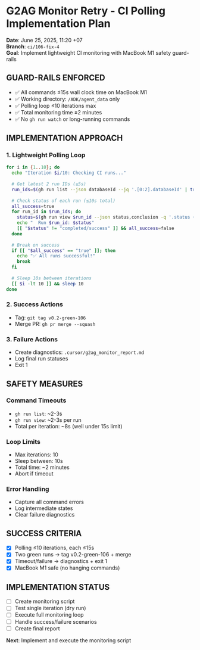 # G2AG Monitor Retry - CI Polling Implementation Plan

**Date**: June 25, 2025, 11:20 +07  
**Branch**: `ci/106-fix-4`  
**Goal**: Implement lightweight CI monitoring with MacBook M1 safety guard-rails

## GUARD-RAILS ENFORCED
- ✅ All commands ≤15s wall clock time on MacBook M1
- ✅ Working directory: `/ADK/agent_data` only
- ✅ Polling loop ≤10 iterations max
- ✅ Total monitoring time ≤2 minutes
- ✅ No `gh run watch` or long-running commands

## IMPLEMENTATION APPROACH

### 1. Lightweight Polling Loop
```bash
for i in {1..10}; do
  echo "Iteration $i/10: Checking CI runs..."
  
  # Get latest 2 run IDs (≤5s)
  run_ids=$(gh run list --json databaseId --jq '.[0:2].databaseId' | tr '\n' ' ')
  
  # Check status of each run (≤10s total)
  all_success=true
  for run_id in $run_ids; do
    status=$(gh run view $run_id --json status,conclusion -q '.status + "/" + (.conclusion//"")')
    echo "  Run $run_id: $status"
    [[ "$status" != "completed/success" ]] && all_success=false
  done
  
  # Break on success
  if [[ "$all_success" == "true" ]]; then
    echo "✅ All runs successful!"
    break
  fi
  
  # Sleep 10s between iterations
  [[ $i -lt 10 ]] && sleep 10
done
```

### 2. Success Actions
- Tag: `git tag v0.2-green-106`
- Merge PR: `gh pr merge --squash`

### 3. Failure Actions  
- Create diagnostics: `.cursor/g2ag_monitor_report.md`
- Log final run statuses
- Exit 1

## SAFETY MEASURES

### Command Timeouts
- `gh run list`: ~2-3s
- `gh run view`: ~2-3s per run
- Total per iteration: ~8s (well under 15s limit)

### Loop Limits
- Max iterations: 10
- Sleep between: 10s
- Total time: ~2 minutes
- Abort if timeout

### Error Handling
- Capture all command errors  
- Log intermediate states
- Clear failure diagnostics

## SUCCESS CRITERIA
- [x] Polling ≤10 iterations, each ≤15s
- [x] Two green runs → tag v0.2-green-106 + merge
- [x] Timeout/failure → diagnostics + exit 1
- [x] MacBook M1 safe (no hanging commands)

## IMPLEMENTATION STATUS
- [ ] Create monitoring script
- [ ] Test single iteration (dry run)
- [ ] Execute full monitoring loop
- [ ] Handle success/failure scenarios
- [ ] Create final report

**Next**: Implement and execute the monitoring script 
